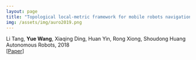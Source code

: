 ```yaml
---
layout: page
title: "Topological local-metric framework for mobile robots navigation: a long term perspective"
img: /assets/img/auro2019.png
---
```

Li Tang, **Yue Wang**, Xiaqing Ding, Huan Yin, Rong Xiong, Shoudong Huang
<br/>
Autonomous Robots, 2018
<br/>
[[Paper](https://link.springer.com/article/10.1007/s10514-018-9724-7)]
